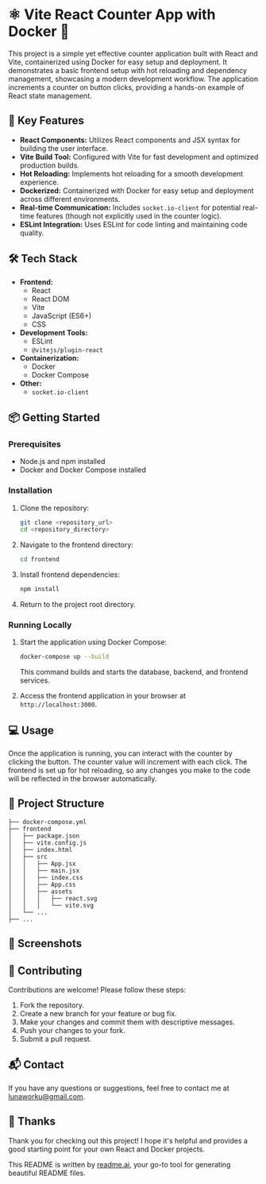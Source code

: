 # ⚛️ Vite React Counter App with Docker 🐳

This project is a simple yet effective counter application built with React and Vite, containerized using Docker for easy setup and deployment. It demonstrates a basic frontend setup with hot reloading and dependency management, showcasing a modern development workflow. The application increments a counter on button clicks, providing a hands-on example of React state management.

## 🚀 Key Features

- **React Components:** Utilizes React components and JSX syntax for building the user interface.
- **Vite Build Tool:** Configured with Vite for fast development and optimized production builds.
- **Hot Reloading:** Implements hot reloading for a smooth development experience.
- **Dockerized:** Containerized with Docker for easy setup and deployment across different environments.
- **Real-time Communication:** Includes `socket.io-client` for potential real-time features (though not explicitly used in the counter logic).
- **ESLint Integration:** Uses ESLint for code linting and maintaining code quality.

## 🛠️ Tech Stack

- **Frontend:**
    - React
    - React DOM
    - Vite
    - JavaScript (ES6+)
    - CSS
- **Development Tools:**
    - ESLint
    - `@vitejs/plugin-react`
- **Containerization:**
    - Docker
    - Docker Compose
- **Other:**
    - `socket.io-client`

## 📦 Getting Started

### Prerequisites

- Node.js and npm installed
- Docker and Docker Compose installed

### Installation

1.  Clone the repository:

    ```bash
    git clone <repository_url>
    cd <repository_directory>
    ```

2.  Navigate to the frontend directory:

    ```bash
    cd frontend
    ```

3.  Install frontend dependencies:

    ```bash
    npm install
    ```

4.  Return to the project root directory.

### Running Locally

1.  Start the application using Docker Compose:

    ```bash
    docker-compose up --build
    ```

    This command builds and starts the database, backend, and frontend services.

2.  Access the frontend application in your browser at `http://localhost:3000`.

## 💻 Usage

Once the application is running, you can interact with the counter by clicking the button. The counter value will increment with each click. The frontend is set up for hot reloading, so any changes you make to the code will be reflected in the browser automatically.

## 📂 Project Structure

```
├── docker-compose.yml
├── frontend
│   ├── package.json
│   ├── vite.config.js
│   ├── index.html
│   ├── src
│   │   ├── App.jsx
│   │   ├── main.jsx
│   │   ├── index.css
│   │   ├── App.css
│   │   ├── assets
│   │   │   ├── react.svg
│   │   │   └── vite.svg
│   └── ...
├── ...
```

## 📸 Screenshots



## 🤝 Contributing

Contributions are welcome! Please follow these steps:

1.  Fork the repository.
2.  Create a new branch for your feature or bug fix.
3.  Make your changes and commit them with descriptive messages.
4.  Push your changes to your fork.
5.  Submit a pull request.


## 📬 Contact

If you have any questions or suggestions, feel free to contact me at lunaworku@gmail.com.

## 💖 Thanks

Thank you for checking out this project! I hope it's helpful and provides a good starting point for your own React and Docker projects.

This README is written by [readme.ai](https://readme-generator-phi.vercel.app/), your go-to tool for generating beautiful README files.
